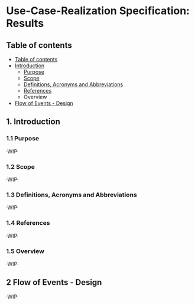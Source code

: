 # Use-Case-Realization Specification: Results

## Table of contents

- [Table of contents](https://github.com/Tiaaam/GuessMaster/blob/master/docs/UCRS_Results.md#table-of-contents)
- [Introduction](https://github.com/Tiaaam/GuessMaster/blob/master/docs/UCRS_Results.md#1-introduction)
  - [Purpose](https://github.com/Tiaaam/GuessMaster/blob/master/docs/UCRS_Results.md#11-purpose)
  - [Scope](https://github.com/Tiaaam/GuessMaster/blob/master/docs/UCRS_Results.md#12-scope)
  - [Definitions, Acronyms and Abbreviations](https://github.com/Tiaaam/GuessMaster/blob/master/docs/UCRS_Results.md#13-definitions-acronyms-and-abbreviations)
  - [References](https://github.com/Tiaaam/GuessMaster/blob/master/docs/UCRS_Results.md#14-references)
  - Overview
- [Flow of Events - Design](https://github.com/Tiaaam/GuessMaster/blob/master/docs/UCRS_Results.md#2-flow-of-events---design)

## 1. Introduction

### 1.1 Purpose
·WIP·

### 1.2 Scope
·WIP·

### 1.3 Definitions, Acronyms and Abbreviations
·WIP·

### 1.4 References
·WIP·

### 1.5 Overview
·WIP·

## 2 Flow of Events - Design
·WIP·
